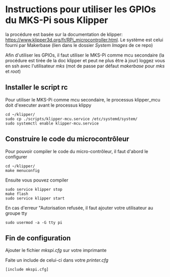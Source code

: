 # Instructions pour utiliser les GPIOs du MKS-Pi sous Klipper

la procédure est basée sur la documentation de klipper: https://www.klipper3d.org/fr/RPi_microcontroller.html.
Le système est celui fourni par Makerbase (lien dans le dossier *System Images* de ce repo)

Afin d'utiliser les GPIOs, il faut utiliser le MKS-Pi comme mcu secondaire (la procédure est tirée de la doc klipper et peut ne plus être à jour)
loggez vous en ssh avec l'utilisateur *mks* (mot de passe par défaut *makerbase* pour *mks* et *root*)

## Installer le script rc

Pour utiliser le MKS-Pi comme mcu secondaire, le processus klipper_mcu doit d'executer avant le processus klippy

```
cd ~/klipper/
sudo cp ./scripts/klipper-mcu.service /etc/systemd/system/
sudo systemctl enable klipper-mcu.service
```

## Construire le code du microcontrôleur

Pour pouvoir compiler le code du micro-contrôleur, il faut d'abord le configurer

```
cd ~/klipper/
make menuconfig
```



Ensuite vous pouvez compiler

```
sudo service klipper stop
make flash
sudo service klipper start
```

En cas d'erreur "Autorisation refusée, il faut ajouter votre utilisateur au groupe tty
```
sudo usermod -a -G tty pi
```

## Fin de configuration

Ajouter le fichier *mkspi.cfg* sur votre imprimante

Faite un include de celui-ci dans votre *printer.cfg*
```
[include mkspi.cfg]
```

